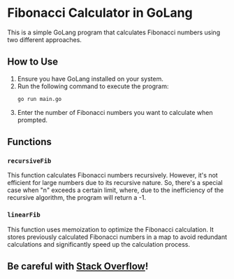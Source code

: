 # **Fibonacci Calculator in GoLang**

This is a simple GoLang program that calculates Fibonacci numbers using two different approaches.

## **How to Use**

1. Ensure you have GoLang installed on your system.
2. Run the following command to execute the program:
   ```bash
   go run main.go
3. Enter the number of Fibonacci numbers you want to calculate when prompted.

## **Functions**

### `recursiveFib`

This function calculates Fibonacci numbers recursively. However, it's not efficient for large numbers due to its recursive nature. So, there's a special case when "n" exceeds a certain limit, where, due to the inefficiency of the recursive algorithm, the program will return a -1.

### `linearFib`

This function uses memoization to optimize the Fibonacci calculation. It stores previously calculated Fibonacci numbers in a map to avoid redundant calculations and significantly speed up the calculation process.

## Be careful with [Stack Overflow](https://www.techtarget.com/whatis/definition/stack-overflow#:~:text=A%20stack%20overflow%20is%20a,been%20allocated%20to%20that%20stack.)!

